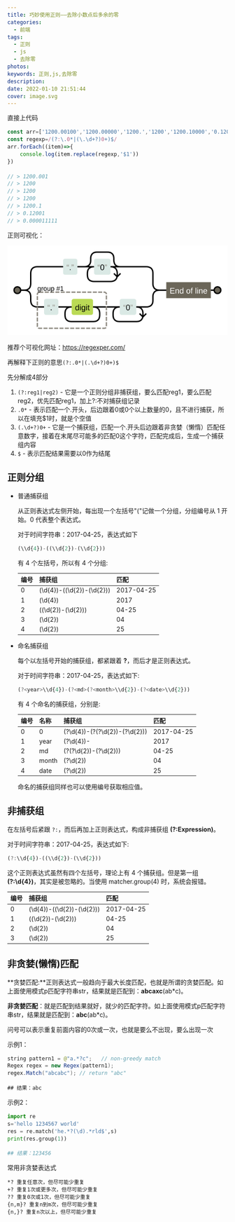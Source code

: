 ```yaml
---
title: 巧妙使用正则——去除小数点后多余的零
categories:
  - 前端
tags:
  - 正则
  - js
  - 去除零
photos:
keywords: 正则,js,去除零
description: 
date: 2022-01-10 21:51:44
cover: image.svg
---
```




直接上代码

```jsx
const arr=['1200.00100','1200.00000','1200.','1200','1200.10000','0.120010000','0.000011111']
const regexp=/(?:\.0*|(\.\d+?)0+)$/
arr.forEach((item)=>{
    console.log(item.replace(regexp,'$1'))
})

// > 1200.001
// > 1200
// > 1200
// > 1200
// > 1200.1
// > 0.12001
// > 0.000011111
```

正则可视化：

![image](js-regexp/image.svg)

推荐个可视化网址：https://regexper.com/

再解释下正则的意思`(?:.0*|(.\d+?)0+)$`

先分解成4部分

1. `(?:reg1|reg2)` - 它是一个正则分组非捕获组，要么匹配reg1，要么匹配reg2，优先匹配reg1，加上?:不对捕获组记录
2. `.0*` - 表示匹配一个.开头，后边跟着0或0个以上数量的0，且不进行捕获，所以在填充$1时，就是个空值
3. `(.\d+?)0+` - 它是一个捕获组，匹配一个.开头后边跟着非贪婪（懒惰）匹配任意数字，接着在末尾尽可能多的匹配0这个字符，匹配完成后，生成一个捕获组内容
4. `$` - 表示匹配结果需要以0作为结尾

## 正则分组

- 普通捕获组

  从正则表达式左侧开始，每出现一个左括号"("记做一个分组，分组编号从 1 开始。0 代表整个表达式。

  对于时间字符串：2017-04-25，表达式如下

  ```js
  (\\d{4})-((\\d{2})-(\\d{2}))
  ```

  有 4 个左括号，所以有 4 个分组:

  | 编号 | 捕获组                    | 匹配       |
  | :--- | :------------------------ | :--------- |
  | 0    | (\d{4})-((\d{2})-(\d{2})) | 2017-04-25 |
  | 1    | (\d{4})                   | 2017       |
  | 2    | ((\d{2})-(\d{2}))         | 04-25      |
  | 3    | (\d{2})                   | 04         |
  | 4    | (\d{2})                   | 25         |

- 命名捕获组

  每个以左括号开始的捕获组，都紧跟着 **?**，而后才是正则表达式。

  对于时间字符串：2017-04-25，表达式如下:

  ```js
  (?<year>\\d{4})-(?<md>(?<month>\\d{2})-(?<date>\\d{2}))
  ```

  有 4 个命名的捕获组，分别是:

  | 编号 | 名称  | 捕获组                        | 匹配       |
  | :--- | :---- | :---------------------------- | :--------- |
  | 0    | 0     | (?\d{4})-(?(?\d{2})-(?\d{2})) | 2017-04-25 |
  | 1    | year  | (?\d{4})-                     | 2017       |
  | 2    | md    | (?(?\d{2})-(?\d{2}))          | 04-25      |
  | 3    | month | (?\d{2})                      | 04         |
  | 4    | date  | (?\d{2})                      | 25         |

  命名的捕获组同样也可以使用编号获取相应值。

## 非捕获组

在左括号后紧跟 `?:`，而后再加上正则表达式，构成非捕获组 **(?:Expression)**。

对于时间字符串：2017-04-25，表达式如下:

```js
(?:\\d{4})-((\\d{2})-(\\d{2}))
```

这个正则表达式虽然有四个左括号，理论上有 4 个捕获组。但是第一组 **(?:\d{4})**，其实是被忽略的。当使用 matcher.group(4) 时，系统会报错。

| 编号 | 捕获组                    | 匹配       |
| :--- | :------------------------ | :--------- |
| 0    | (\d{4})-((\d{2})-(\d{2})) | 2017-04-25 |
| 1    | ((\d{2})-(\d{2}))         | 04-25      |
| 2    | (\d{2})                   | 04         |
| 3    | (\d{2})                   | 25         |

## 非贪婪(懒惰)匹配

**贪婪匹配:**正则表达式一般趋向于最大长度匹配，也就是所谓的贪婪匹配。如上面使用模式p匹配字符串str，结果就是匹配到：**abcaxc**(ab*c)。

**非贪婪匹配**：就是匹配到结果就好，就少的匹配字符。如上面使用模式p匹配字符串str，结果就是匹配到：**abc**(ab*c)。

问号可以表示重复前面内容的0次或一次，也就是要么不出现，要么出现一次

示例1：

```java
string pattern1 = @"a.*?c";   // non-greedy match 
Regex regex = new Regex(pattern1);
regex.Match("abcabc"); // return "abc"

## 结果：abc
```

示例2：

```python
import re
s='hello 1234567 world'
res = re.match('he.*?(\d).*rld$',s)
print(res.group(1))

## 结果：123456
```

常用非贪婪表达式

```plaintext
*? 重复任意次，但尽可能少重复
+? 重复1次或更多次，但尽可能少重复
?? 重复0次或1次，但尽可能少重复
{n,m}? 重复n到m次，但尽可能少重复
{n,}? 重复n次以上，但尽可能少重复
```




